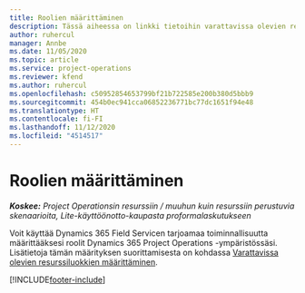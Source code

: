 ```yaml
---
title: Roolien määrittäminen
description: Tässä aiheessa on linkki tietoihin varattavissa olevien resurssiluokkien määrittämisestä.
author: ruhercul
manager: Annbe
ms.date: 11/05/2020
ms.topic: article
ms.service: project-operations
ms.reviewer: kfend
ms.author: ruhercul
ms.openlocfilehash: c50952854653799bf21b722585e200b380d5bbb9
ms.sourcegitcommit: 454b0ec941cca06852236771bc77dc1651f94e48
ms.translationtype: HT
ms.contentlocale: fi-FI
ms.lasthandoff: 11/12/2020
ms.locfileid: "4514517"
---
```

# <a name="define-roles"></a>Roolien määrittäminen

_**Koskee:** Project Operationsin resurssiin / muuhun kuin resurssiin perustuvia skenaarioita, Lite-käyttöönotto-kaupasta proformalaskutukseen_

Voit käyttää Dynamics 365 Field Servicen tarjoamaa toiminnallisuutta määrittääksesi roolit Dynamics 365 Project Operations -ympäristössäsi. Lisätietoja tämän määrityksen suorittamisesta on kohdassa [Varattavissa olevien resurssiluokkien määrittäminen](https://docs.microsoft.com/dynamics365/field-service/set-up-bookable-resource-categories).


[!INCLUDE[footer-include](../includes/footer-banner.md)]